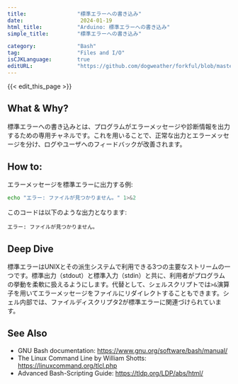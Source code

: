 ```yaml
---
title:                "標準エラーへの書き込み"
date:                  2024-01-19
html_title:           "Arduino: 標準エラーへの書き込み"
simple_title:         "標準エラーへの書き込み"

category:             "Bash"
tag:                  "Files and I/O"
isCJKLanguage:        true
editURL:              "https://github.com/dogweather/forkful/blob/master/content/ja/bash/writing-to-standard-error.md"
---
```


{{< edit_this_page >}}

## What & Why?
標準エラーへの書き込みとは、プログラムがエラーメッセージや診断情報を出力するための専用チャネルです。これを用いることで、正常な出力とエラーメッセージを分け、ログやユーザへのフィードバックが改善されます。

## How to:
エラーメッセージを標準エラーに出力する例:

```Bash
echo "エラー: ファイルが見つかりません。" 1>&2
```

このコードは以下のような出力となります:
```
エラー: ファイルが見つかりません。
```

## Deep Dive
標準エラーはUNIXとその派生システムで利用できる3つの主要なストリームの一つです。標準出力（stdout）と標準入力（stdin）と共に、利用者がプログラムの挙動を柔軟に扱えるようにします。代替として、シェルスクリプトでは`>&`演算子を用いてエラーメッセージをファイルにリダイレクトすることもできます。シェル内部では、ファイルディスクリプタ2が標準エラーに関連づけられています。

## See Also
- GNU Bash documentation: https://www.gnu.org/software/bash/manual/
- The Linux Command Line by William Shotts: https://linuxcommand.org/tlcl.php
- Advanced Bash-Scripting Guide: https://tldp.org/LDP/abs/html/
